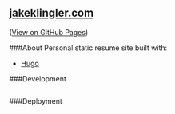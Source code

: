 [jakeklingler.com](http://jakeklingler.com)
--
([View on GitHub Pages](http://thearrow.github.io/jakeklingler.com/))

###About
Personal static resume site built with:
- [Hugo](https://gohugo.io/)


###Development
```
```

###Deployment
```
```
